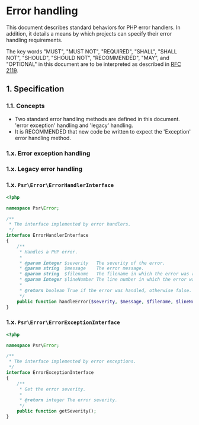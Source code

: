 # Error handling

This document describes standard behaviors for PHP error handlers. In addition,
it details a means by which projects can specify their error handling
requirements.

The key words "MUST", "MUST NOT", "REQUIRED", "SHALL", "SHALL NOT", "SHOULD",
"SHOULD NOT", "RECOMMENDED", "MAY", and "OPTIONAL" in this document are to be
interpreted as described in [RFC 2119].

## 1. Specification

### 1.1. Concepts

- Two standard error handling methods are defined in this document. 'error
  exception' handling and 'legacy' handling.
- It is RECOMMENDED that new code be written to expect the 'Exception' error
  handling method.

### 1.x. Error exception handling

### 1.x. Legacy error handling

### 1.x. `Psr\Error\ErrorHandlerInterface`

```php
<?php

namespace Psr\Error;

/**
 * The interface implemented by error handlers.
 */
interface ErrorHandlerInterface
{
    /**
     * Handles a PHP error.
     *
     * @param integer $severity   The severity of the error.
     * @param string  $message    The error message.
     * @param string  $filename   The filename in which the error was raised.
     * @param integer $lineNumber The line number in which the error was raised.
     *
     * @return boolean True if the error was handled, otherwise false.
     */
    public function handleError($severity, $message, $filename, $lineNumber);
}
```

### 1.x. `Psr\Error\ErrorExceptionInterface`

```php
<?php

namespace Psr\Error;

/**
 * The interface implemented by error exceptions.
 */
interface ErrorExceptionInterface
{
    /**
     * Get the error severity.
     *
     * @return integer The error severity.
     */
    public function getSeverity();
}
```

<!-- References -->

[RFC 2119]: http://tools.ietf.org/html/rfc2119

